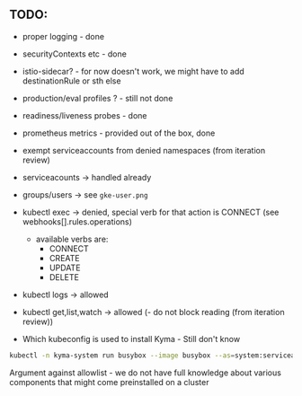 ## TODO:
- proper logging - done
- securityContexts etc - done
- istio-sidecar? - for now doesn't work, we might have to add destinationRule or sth else
- production/eval profiles ? - still not done
- readiness/liveness probes - done
- prometheus metrics - provided out of the box, done
- exempt serviceaccounts from denied namespaces (from iteration review)
- serviceacounts -> handled already
- groups/users -> see `gke-user.png`

- kubectl exec -> denied, special verb for that action is CONNECT (see webhooks[].rules.operations)
  - available verbs are:
    - CONNECT
    - CREATE
    - UPDATE
    - DELETE
- kubectl logs -> allowed
- kubectl get,list,watch -> allowed (- do not block reading (from iteration review))
  
- Which kubeconfig is used to install Kyma - Still don't know

```bash
kubectl -n kyma-system run busybox --image busybox --as=system:serviceaccount:default:test-deny -- sh -c "echo something; sleep 10000"
``` 

Argument against allowlist - we do not have full knowledge about various components that might come preinstalled on a cluster